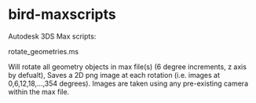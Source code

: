 bird-maxscripts
===============

Autodesk 3DS Max scripts:


rotate_geometries.ms

Will rotate all geometry objects in max file(s) (6 degree increments, z axis by defualt),
Saves a 2D png image at each rotation (i.e. images at 0,6,12,18,...,354 degrees). 
Images are taken using any pre-existing camera within the max file.
